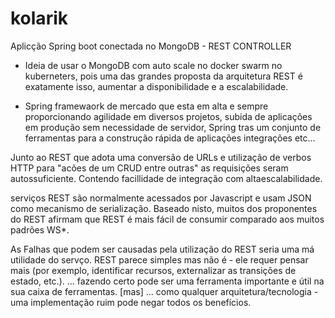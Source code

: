 # kolarik
Aplicção Spring boot conectada no MongoDB - REST CONTROLLER

- Ideia de usar o MongoDB com auto scale no docker swarm no kuberneters,
pois uma das grandes proposta da arquitetura REST é exatamente isso, aumentar a disponibilidade e a escalabilidade.

- Spring framewaork de mercado que esta em alta e sempre proporcionando agilidade em diversos projetos, subida de aplicações em produção sem necessidade de servidor, Spring tras um conjunto de ferramentas para a construção rápida de aplicações integrações etc... 

Junto ao REST que adota uma conversão de URLs e utilização de verbos HTTP para "acões de um CRUD entre outras" as requisições seram autossuficiente. Contendo facillidade de integração com altaescalabilidade.

serviços REST são normalmente acessados por Javascript e usam JSON como mecanismo de serialização. Baseado nisto, muitos dos proponentes do REST afirmam que REST é mais fácil de consumir comparado aos muitos padrões WS*. 

As Falhas que podem ser causadas pela utilização do REST seria uma má utilidade do servço.
REST parece simples mas não é - ele requer pensar mais (por exemplo, identificar recursos, externalizar as transições de estado, etc.). ... fazendo certo pode ser uma ferramenta importante e útil na sua caixa de ferramentas. [mas] ... como qualquer arquitetura/tecnologia - uma implementação ruim pode negar todos os benefícios.



